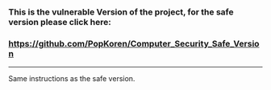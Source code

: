### This is the vulnerable Version of the project, for the safe version please click here:
### https://github.com/PopKoren/Computer_Security_Safe_Version
___

Same instructions as the safe version.
